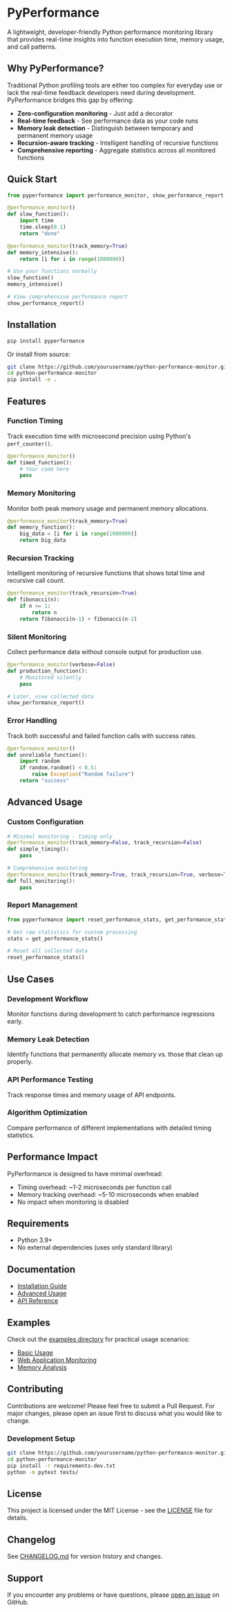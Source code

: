 # PyPerformance

A lightweight, developer-friendly Python performance monitoring library that provides real-time insights into function execution time, memory usage, and call patterns.

## Why PyPerformance?

Traditional Python profiling tools are either too complex for everyday use or lack the real-time feedback developers need during development. PyPerformance bridges this gap by offering:

- **Zero-configuration monitoring** - Just add a decorator
- **Real-time feedback** - See performance data as your code runs  
- **Memory leak detection** - Distinguish between temporary and permanent memory usage
- **Recursion-aware tracking** - Intelligent handling of recursive functions
- **Comprehensive reporting** - Aggregate statistics across all monitored functions

## Quick Start

```python
from pyperformance import performance_monitor, show_performance_report

@performance_monitor()
def slow_function():
    import time
    time.sleep(0.1)
    return "done"

@performance_monitor(track_memory=True)
def memory_intensive():
    return [i for i in range(1000000)]

# Use your functions normally
slow_function()
memory_intensive()

# View comprehensive performance report
show_performance_report()
```

## Installation

```bash
pip install pyperformance
```

Or install from source:

```bash
git clone https://github.com/yourusername/python-performance-monitor.git
cd python-performance-monitor
pip install -e .
```

## Features

### Function Timing
Track execution time with microsecond precision using Python's `perf_counter()`.

```python
@performance_monitor()
def timed_function():
    # Your code here
    pass
```

### Memory Monitoring
Monitor both peak memory usage and permanent memory allocations.

```python
@performance_monitor(track_memory=True)
def memory_function():
    big_data = [i for i in range(1000000)]
    return big_data
```

### Recursion Tracking
Intelligent monitoring of recursive functions that shows total time and recursive call count.

```python
@performance_monitor(track_recursion=True)
def fibonacci(n):
    if n <= 1:
        return n
    return fibonacci(n-1) + fibonacci(n-2)
```

### Silent Monitoring
Collect performance data without console output for production use.

```python
@performance_monitor(verbose=False)
def production_function():
    # Monitored silently
    pass

# Later, view collected data
show_performance_report()
```

### Error Handling
Track both successful and failed function calls with success rates.

```python
@performance_monitor()
def unreliable_function():
    import random
    if random.random() < 0.5:
        raise Exception("Random failure")
    return "success"
```

## Advanced Usage

### Custom Configuration

```python
# Minimal monitoring - timing only
@performance_monitor(track_memory=False, track_recursion=False)
def simple_timing():
    pass

# Comprehensive monitoring
@performance_monitor(track_memory=True, track_recursion=True, verbose=True)
def full_monitoring():
    pass
```

### Report Management

```python
from pyperformance import reset_performance_stats, get_performance_stats

# Get raw statistics for custom processing
stats = get_performance_stats()

# Reset all collected data
reset_performance_stats()
```

## Use Cases

### Development Workflow
Monitor functions during development to catch performance regressions early.

### Memory Leak Detection
Identify functions that permanently allocate memory vs. those that clean up properly.

### API Performance Testing
Track response times and memory usage of API endpoints.

### Algorithm Optimization
Compare performance of different implementations with detailed timing statistics.

## Performance Impact

PyPerformance is designed to have minimal overhead:
- Timing overhead: ~1-2 microseconds per function call
- Memory tracking overhead: ~5-10 microseconds when enabled
- No impact when monitoring is disabled

## Requirements

- Python 3.9+
- No external dependencies (uses only standard library)

## Documentation

- [Installation Guide](docs/installation.md)
- [Advanced Usage](docs/advanced_usage.md)
- [API Reference](docs/api_reference.md)

## Examples

Check out the [examples directory](examples/) for practical usage scenarios:
- [Basic Usage](examples/basic_usage.py)
- [Web Application Monitoring](examples/web_app_example.py)
- [Memory Analysis](examples/memory_analysis.py)

## Contributing

Contributions are welcome! Please feel free to submit a Pull Request. For major changes, please open an issue first to discuss what you would like to change.

### Development Setup

```bash
git clone https://github.com/yourusername/python-performance-monitor.git
cd python-performance-monitor
pip install -r requirements-dev.txt
python -m pytest tests/
```

## License

This project is licensed under the MIT License - see the [LICENSE](LICENSE) file for details.

## Changelog

See [CHANGELOG.md](CHANGELOG.md) for version history and changes.

## Support

If you encounter any problems or have questions, please [open an issue](https://github.com/yourusername/python-performance-monitor/issues) on GitHub.